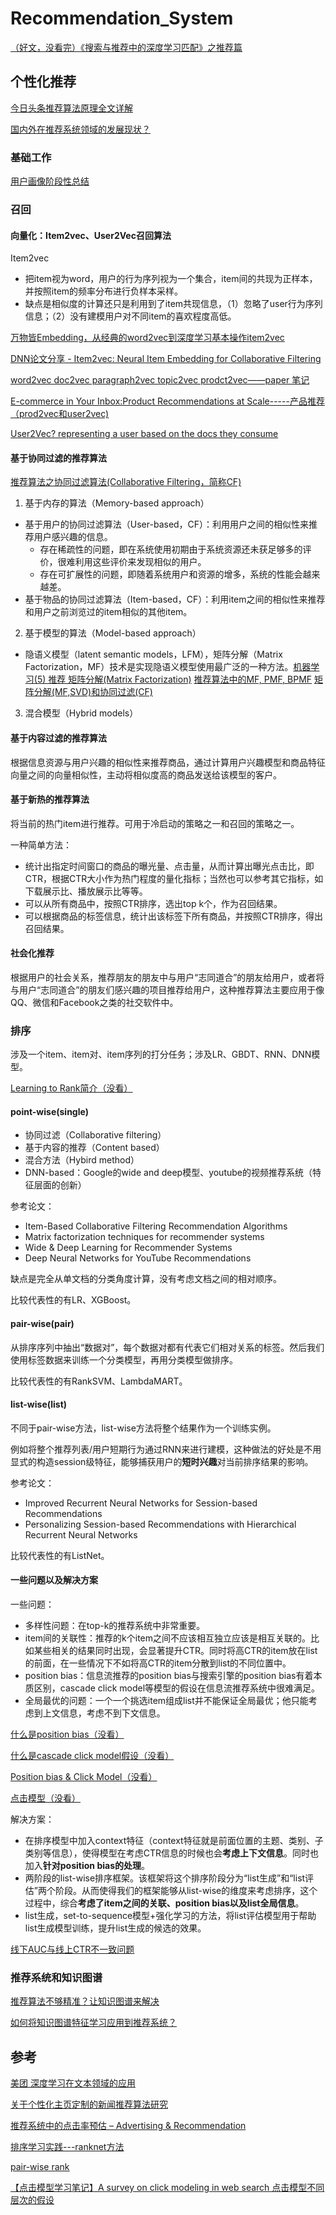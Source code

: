 # Recommendation\_System

[（好文，没看完）《搜索与推荐中的深度学习匹配》之推荐篇](https://zhuanlan.zhihu.com/p/45849695)

## 个性化推荐

[今日头条推荐算法原理全文详解](http://lusongsong.com/info/post/9829.html)

[国内外在推荐系统领域的发展现状？](https://www.zhihu.com/question/29531839/answer/554371884)

### 基础工作

[用户画像阶段性总结](http://rongzijing.win/index.php/archives/182/)

### 召回

#### 向量化：Item2vec、User2Vec召回算法

Item2vec
* 把item视为word，用户的行为序列视为一个集合，item间的共现为正样本，并按照item的频率分布进行负样本采样。
* 缺点是相似度的计算还只是利用到了item共现信息，（1）忽略了user行为序列信息；（2）没有建模用户对不同item的喜欢程度高低。

[万物皆Embedding，从经典的word2vec到深度学习基本操作item2vec](https://zhuanlan.zhihu.com/p/53194407)

[DNN论文分享 - Item2vec: Neural Item Embedding for Collaborative Filtering](https://zhuanlan.zhihu.com/p/24339183)

[word2vec doc2vec paragraph2vec topic2vec prodct2vec——paper 笔记](https://blog.csdn.net/wang2008start/article/details/78775289?utm_source=blogxgwz1)

[E-commerce in Your Inbox:Product Recommendations at Scale-----产品推荐（prod2vec和user2vec)](http://www.cnblogs.com/Lee-yl/p/9833279.html)

[User2Vec? representing a user based on the docs they consume](https://stackoverflow.com/questions/46426380/user2vec-representing-a-user-based-on-the-docs-they-consume)

#### 基于协同过滤的推荐算法

[推荐算法之协同过滤算法(Collaborative Filtering，简称CF)](http://rongzijing.win/index.php/archives/40/)

1. 基于内存的算法（Memory-based approach）
* 基于用户的协同过滤算法（User-based，CF）：利用用户之间的相似性来推荐用户感兴趣的信息。
  * 存在稀疏性的问题，即在系统使用初期由于系统资源还未获足够多的评价，很难利用这些评价来发现相似的用户。
  * 存在可扩展性的问题，即随着系统用户和资源的增多，系统的性能会越来越差。
* 基于物品的协同过滤算法（Item-based，CF）：利用item之间的相似性来推荐和用户之前浏览过的item相似的其他item。

2. 基于模型的算法（Model-based approach）
* 隐语义模型（latent semantic models，LFM），矩阵分解（Matrix Factorization，MF）技术是实现隐语义模型使用最广泛的一种方法。[机器学习(5) 推荐 矩阵分解(Matrix Factorization)](https://blog.csdn.net/GZHermit/article/details/73920755) [推荐算法中的MF, PMF, BPMF](https://blog.csdn.net/shulixu/article/details/75349138) [矩阵分解(MF,SVD)和协同过滤(CF)](https://blog.csdn.net/u012151283/article/details/77716085)

3. 混合模型（Hybrid models）

#### 基于内容过滤的推荐算法

根据信息资源与用户兴趣的相似性来推荐商品，通过计算用户兴趣模型和商品特征向量之间的向量相似性，主动将相似度高的商品发送给该模型的客户。

#### 基于新热的推荐算法

将当前的热门item进行推荐。可用于冷启动的策略之一和召回的策略之一。

一种简单方法：
* 统计出指定时间窗口的商品的曝光量、点击量，从而计算出曝光点击比，即CTR，根据CTR大小作为热门程度的量化指标；当然也可以参考其它指标，如下载展示比、播放展示比等等。
* 可以从所有商品中，按照CTR排序，选出top k个，作为召回结果。
* 可以根据商品的标签信息，统计出该标签下所有商品，并按照CTR排序，得出召回结果。

#### 社会化推荐

根据用户的社会关系，推荐朋友的朋友中与用户“志同道合”的朋友给用户，或者将与用户“志同道合”的朋友们感兴趣的项目推荐给用户，这种推荐算法主要应用于像QQ、微信和Facebook之类的社交软件中。

### 排序

涉及一个item、item对、item序列的打分任务；涉及LR、GBDT、RNN、DNN模型。

[Learning to Rank简介（没看）](https://www.cnblogs.com/bentuwuying/p/6681943.html)

#### point-wise(single)

* 协同过滤（Collaborative filtering）
* 基于内容的推荐（Content based）
* 混合方法（Hybird method）
* DNN-based：Google的wide and deep模型、youtube的视频推荐系统（特征层面的创新）

参考论文：

* Item-Based Collaborative Filtering Recommendation Algorithms
* Matrix factorization techniques for recommender systems
* Wide & Deep Learning for Recommender Systems
* Deep Neural Networks for YouTube Recommendations

缺点是完全从单文档的分类角度计算，没有考虑文档之间的相对顺序。

比较代表性的有LR、XGBoost。

#### pair-wise(pair)

从排序序列中抽出“数据对”，每个数据对都有代表它们相对关系的标签。然后我们使用标签数据来训练一个分类模型，再用分类模型做排序。

比较代表性的有RankSVM、LambdaMART。

#### list-wise(list)

不同于pair-wise方法，list-wise方法将整个结果作为一个训练实例。

例如将整个推荐列表/用户短期行为通过RNN来进行建模，这种做法的好处是不用显式的构造session级特征，能够捕获用户的**短时兴趣**对当前排序结果的影响。

参考论文：

* Improved Recurrent Neural Networks for Session-based Recommendations
* Personalizing Session-based Recommendations with Hierarchical Recurrent Neural Networks

比较代表性的有ListNet。

#### 一些问题以及解决方案

一些问题：

* 多样性问题：在top-k的推荐系统中非常重要。
* item间的关联性：推荐的k个item之间不应该相互独立应该是相互关联的。比如某些相关的结果同时出现，会显著提升CTR。同时将高CTR的item放在list的前面，在一些情况下不如将高CTR的item分散到list的不同位置中。
* position bias：信息流推荐的position bias与搜索引擎的position bias有着本质区别，cascade click model等模型的假设在信息流推荐系统中很难满足。
* 全局最优的问题：一个一个挑选item组成list并不能保证全局最优；他只能考虑到上文信息，考虑不到下文信息。

[什么是position bias（没看）](https://www.google.com.hk/search?safe=strict&ei=tBcIXK3EOou9rQHT3KD4Bw&q=%E4%BB%80%E4%B9%88%E6%98%AFposition+bias&oq=%E4%BB%80%E4%B9%88%E6%98%AFposition+bias&gs_l=psy-ab.3...17177.19764..19910...0.0..0.199.1857.0j10......0....1..gws-wiz.......0i71.DjuOs9x7x9w)

[什么是cascade click model假设（没看）](https://www.google.com.hk/search?safe=strict&biw=1412&bih=697&ei=ZhgIXOa0J8vd9QON-oXIDw&q=%E4%BB%80%E4%B9%88%E6%98%AFcascade+click+model%E5%81%87%E8%AE%BE&oq=%E4%BB%80%E4%B9%88%E6%98%AFcascade+click+model%E5%81%87%E8%AE%BE&gs_l=psy-ab.3..33i160l3.4499.10202..10365...1.0..0.232.3490.0j12j6......0....1..gws-wiz.zBqVi2vGHn8)

[Position bias & Click Model（没看）](https://haorenhao.github.io/2016/11/26/ClickModel/)

[点击模型（没看）](https://baike.baidu.com/item/%E7%82%B9%E5%87%BB%E6%A8%A1%E5%9E%8B/13677663?fr=aladdin)

解决方案：

* 在排序模型中加入context特征（context特征就是前面位置的主题、类别、子类别等信息），使得模型在考虑CTR信息的时候也会**考虑上下文信息**。同时也加入**针对position bias的处理**。
* 两阶段的list-wise排序框架。该框架将这个排序阶段分为“list生成”和“list评估”两个阶段。从而使得我们的框架能够从list-wise的维度来考虑排序，这个过程中，综合**考虑了item之间的关联、position bias以及list全局信息**。
* list生成，set-to-sequence模型+强化学习的方法，将list评估模型用于帮助list生成模型训练，提升list生成的候选的效果。

[线下AUC与线上CTR不一致问题](http://rongzijing.win/index.php/archives/199/)

### 推荐系统和知识图谱

[推荐算法不够精准？让知识图谱来解决](https://www.msra.cn/zh-cn/news/features/embedding-knowledge-graph-in-recommendation-system-i)

[如何将知识图谱特征学习应用到推荐系统？](https://www.msra.cn/zh-cn/news/features/embedding-knowledge-graph-in-recommendation-system-ii)

## 参考

[美团 深度学习在文本领域的应用](https://tech.meituan.com/deep_learning_doc.html)

[关于个性化主页定制的新闻推荐算法研究](http://media.people.com.cn/n1/2016/0316/c402797-28203840.html)

[推荐系统中的点击率预估 – Advertising & Recommendation](http://itindex.net/detail/58640-%E6%8E%A8%E8%8D%90%E7%B3%BB%E7%BB%9F-%E7%82%B9%E5%87%BB%E7%8E%87-advertising)

[排序学习实践---ranknet方法](https://www.cnblogs.com/LBSer/p/4439542.html)

[pair-wise rank](http://www.doc88.com/p-6741372678601.html)

[【点击模型学习笔记】A survey on click modeling in web search 点击模型不同层次的假设](https://blog.csdn.net/xceman1997/article/details/29379369)
